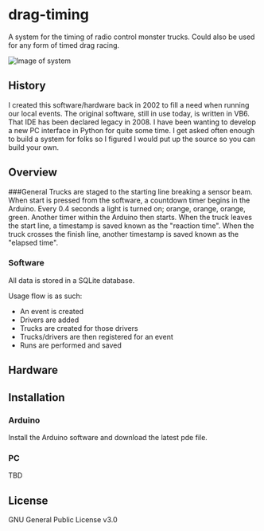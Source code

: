 # drag-timing
A system for the timing of radio control monster trucks. Could also be used for any form of timed drag racing.

![Image of system](http://nrctpa.org/photo_gallery/2014SpringNationals/album/Racing/slides/Image71.jpg)

## History
I created this software/hardware back in 2002 to fill a need when running our local events. The original software, still in use today, is written in VB6. That IDE has been declared legacy in 2008. I have been wanting to develop a new PC interface in Python for quite some time. I get asked often enough to build a system for folks so I figured I would put up the source so you can build your own.

## Overview

###General
Trucks are staged to the starting line breaking a sensor beam. When start is pressed from the software, a countdown timer begins in the Arduino. Every 0.4 seconds a light is turned on; orange, orange, orange, green. Another timer within the Arduino then starts. When the truck leaves the start line, a timestamp is saved known as the "reaction time". When the truck crosses the finish line, another timestamp is saved known as the "elapsed time". 

### Software
All data is stored in a SQLite database.

Usage flow is as such:
- An event is created
- Drivers are added
- Trucks are created for those drivers
- Trucks/drivers are then registered for an event
- Runs are performed and saved

## Hardware


## Installation

### Arduino
Install the Arduino software and download the latest pde file.
### PC
TBD


## License
GNU General Public License v3.0
